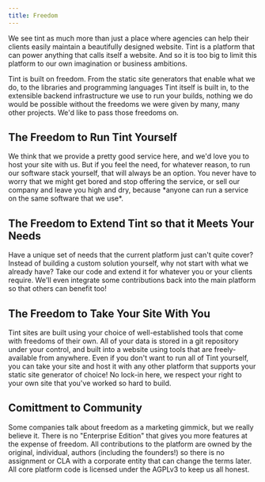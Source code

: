 ```yaml
---
title: Freedom
---
```

We see tint as much more than just a place where agencies can help their clients easily maintain a beautifully designed website.  Tint is a platform that can power anything that calls itself a website.  And so it is too big to limit this platform to our own imagination or business ambitions.

Tint is built on freedom.  From the static site generators that enable what we do, to the libraries and programming languages Tint itself is built in, to the extensible backend infrastructure we use to run your builds, nothing we do would be possible without the freedoms we were given by many, many other projects.  We'd like to pass those freedoms on.
<h2 id="the-freedom-to-run-tint-yourself">The Freedom to Run Tint Yourself</h2>
We think that we provide a pretty good service here, and we'd love you to host your site with us.  But if you feel the need, for whatever reason, to run our software stack yourself, that will always be an option.  You never have to worry that we might get bored and stop offering the service, or sell our company and leave you high and dry, because *anyone can run a service on the same software that we use*.
<h2 id="the-freedom-to-extend-tint-so-that-it-meets-your-needs">The Freedom to Extend Tint so that it Meets Your Needs</h2>
Have a unique set of needs that the current platform just can't quite cover?  Instead of building a custom solution yourself, why not start with what we already have?  Take our code and extend it for whatever you or your clients require.  We'll even integrate some contributions back into the main platform so that others can benefit too!
<h2 id="the-freedom-to-take-your-site-with-you">The Freedom to Take Your Site With You</h2>
Tint sites are built using your choice of well-established tools that come with freedoms of their own.  All of your data is stored in a git repository under your control, and built into a website using tools that are freely-available from anywhere.  Even if you don't want to run all of Tint yourself, you can take your site and host it with any other platform that supports your static site generator of choice!  No lock-in here, we respect your right to your own site that you've worked so hard to build.
<h2 id="comittment-to-community">Comittment to Community</h2>
Some companies talk about freedom as a marketing gimmick, but we really believe it.  There is no "Enterprise Edition" that gives you more features at the expense of freedom.  All contributions to the platform are owned by the original, individual, authors (including the founders!) so there is no assignment or CLA with a corporate entity that can change the terms later.  All core platform code is licensed under the AGPLv3 to keep us all honest.
